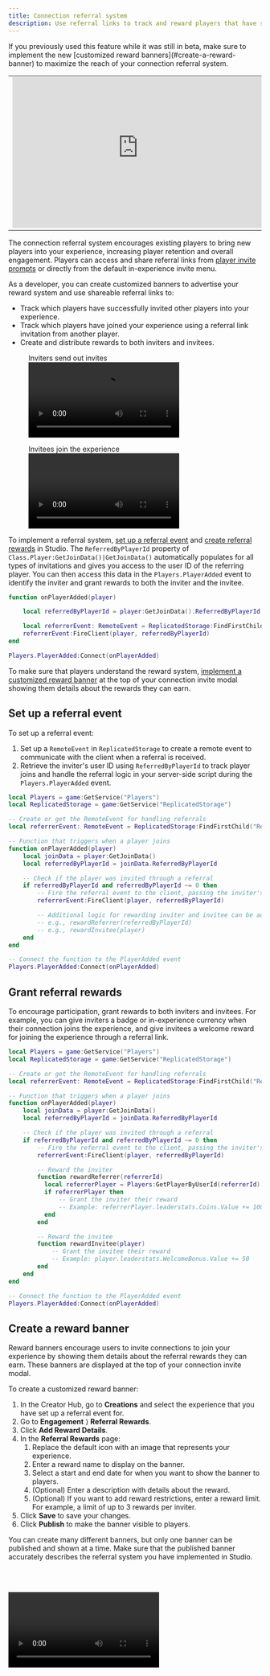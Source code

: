 ```yaml
---
title: Connection referral system
description: Use referral links to track and reward players that have successfully invited other players into your experience, and players that have joined your experience using a referral link invitation from another player.
---
```


<Alert severity="info">
If you previously used this feature while it was still in beta, make sure to implement the new [customized reward banners](#create-a-reward-banner) to maximize the reach of your connection referral system.
</Alert>

<table>
<tbody>
  <tr>
    <td><iframe width="500" height="300" src="https://www.youtube-nocookie.com/embed/qfWKYgO63OI" title="YouTube video player" frameborder="0" allow="accelerometer; autoplay; clipboard-write; encrypted-media; gyroscope; picture-in-picture; web-share" allowfullscreen></iframe></td>
    <td><iframe width="500" height="300" src="https://www.youtube-nocookie.com/embed/rVFmc8gxu4s" title="YouTube video player" frameborder="0" allow="accelerometer; autoplay; clipboard-write; encrypted-media; gyroscope; picture-in-picture; web-share" allowfullscreen></iframe></td>
  </tr>
</tbody>
</table>

The connection referral system encourages existing players to bring new players into your experience, increasing player retention and overall engagement. Players can access and share referral links from [player invite prompts](./invite-prompts.md) or directly from the default in-experience invite menu.

As a developer, you can create customized banners to advertise your reward system and use shareable referral links to:

- Track which players have successfully invited other players into your experience.
- Track which players have joined your experience using a referral link invitation from another player.
- Create and distribute rewards to both inviters and invitees.

<figure>
    <figcaption>Inviters send out invites</figcaption>
    <video controls src="../../assets/promotion/referral-system/Invite-Flow-Referral-System.mp4" type="video/mp4" />
</figure>

<figure>
    <figcaption>Invitees join the experience</figcaption>
    <video controls src="../../assets/promotion/referral-system/Invitee-Flow-Referral-System.mp4" />
</figure>

To implement a referral system, [set up a referral event](#set-up-a-referral-event) and [create referral rewards](#grant-referral-rewards) in Studio. The `ReferredByPlayerId` property of `Class.Player:GetJoinData()|GetJoinData()` automatically populates for all types of invitations and gives you access to the user ID of the referring player. You can then access this data in the `Players.PlayerAdded` event to identify the inviter and grant rewards to both the inviter and the invitee.

```lua
function onPlayerAdded(player)

    local referredByPlayerId = player:GetJoinData().ReferredByPlayerId

    local referrerEvent: RemoteEvent = ReplicatedStorage:FindFirstChild("ReferralReceivedEvent")
    referrerEvent:FireClient(player, referredByPlayerId)
end

Players.PlayerAdded:Connect(onPlayerAdded)
```

To make sure that players understand the reward system, [implement a customized reward banner](#create-a-reward-banner) at the top of your connection invite modal showing them details about the rewards they can earn.

## Set up a referral event

To set up a referral event:

1. Set up a `RemoteEvent` in `ReplicatedStorage` to create a remote event to communicate with the client when a referral is received.
2. Retrieve the inviter's user ID using `ReferredByPlayerId` to track player joins and handle the referral logic in your server-side script during the `Players.PlayerAdded` event.

```lua
local Players = game:GetService("Players")
local ReplicatedStorage = game:GetService("ReplicatedStorage")

-- Create or get the RemoteEvent for handling referrals
local referrerEvent: RemoteEvent = ReplicatedStorage:FindFirstChild("ReferralReceivedEvent")

-- Function that triggers when a player joins
function onPlayerAdded(player)
    local joinData = player:GetJoinData()
    local referredByPlayerId = joinData.ReferredByPlayerId

    -- Check if the player was invited through a referral
    if referredByPlayerId and referredByPlayerId ~= 0 then
        -- Fire the referral event to the client, passing the inviter's ID
        referrerEvent:FireClient(player, referredByPlayerId)

        -- Additional logic for rewarding inviter and invitee can be added here
        -- e.g., rewardReferrer(referredByPlayerId)
        -- e.g., rewardInvitee(player)
    end
end

-- Connect the function to the PlayerAdded event
Players.PlayerAdded:Connect(onPlayerAdded)
```

## Grant referral rewards

To encourage participation, grant rewards to both inviters and invitees. For example, you can give inviters a badge or in-experience currency when their connection joins the experience, and give invitees a welcome reward for joining the experience through a referral link.

```lua
local Players = game:GetService("Players")
local ReplicatedStorage = game:GetService("ReplicatedStorage")

-- Create or get the RemoteEvent for handling referrals
local referrerEvent: RemoteEvent = ReplicatedStorage:FindFirstChild("ReferralReceivedEvent")

-- Function that triggers when a player joins
function onPlayerAdded(player)
    local joinData = player:GetJoinData()
    local referredByPlayerId = joinData.ReferredByPlayerId

    -- Check if the player was invited through a referral
    if referredByPlayerId and referredByPlayerId ~= 0 then
        -- Fire the referral event to the client, passing the inviter's ID
        referrerEvent:FireClient(player, referredByPlayerId)

        -- Reward the inviter
        function rewardReferrer(referrerId)
          local referrerPlayer = Players:GetPlayerByUserId(referrerId)
          if referrerPlayer then
              -- Grant the inviter their reward
              -- Example: referrerPlayer.leaderstats.Coins.Value += 100
          end
        end

        -- Reward the invitee
        function rewardInvitee(player)
            -- Grant the invitee their reward
            -- Example: player.leaderstats.WelcomeBonus.Value += 50
        end
    end
end

-- Connect the function to the PlayerAdded event
Players.PlayerAdded:Connect(onPlayerAdded)
```

## Create a reward banner

Reward banners encourage users to invite connections to join your experience by showing them details about the referral rewards they can earn. These banners are displayed at the top of your connection invite modal.

To create a customized reward banner:

1. In the Creator Hub, go to **Creations** and select the experience that you have set up a referral event for.
2. Go to **Engagement** ⟩ **Referral Rewards**.
3. Click **Add Reward Details**.
4. In the **Referral Rewards** page:
    1. Replace the default icon with an image that represents your experience.
    2. Enter a reward name to display on the banner.
    3. Select a start and end date for when you want to show the banner to players.
    4. (Optional) Enter a description with details about the reward.
    5. (Optional) If you want to add reward restrictions, enter a reward limit. For example, a limit of up to 3 rewards per inviter.
5. Click **Save** to save your changes.
6. Click **Publish** to make the banner visible to players.

You can create many different banners, but only one banner can be published and shown at a time. Make sure that the published banner accurately describes the referral system you have implemented in Studio.

<br /><br />

<video controls src="../../assets/promotion/referral-system/Reward-Details.mp4" />

## Prevent referral system abuse

You can implement safeguards to prevent players from exploiting the connection referral system.

- Offer one-time rewards to track invitees and make sure they're only rewarded once.
- Introduce a cooldown period before an inviter can submit another referral.
- Monitor unusual activity and implement corrective measures like banning users or canceling rewards.

```lua
local DataStoreService = game:GetService("DataStoreService")
local Players = game:GetService("Players")

-- Create or get the datastore for referrals
local referralDataStore = DataStoreService:GetDataStore("ReferralDataStore")

-- Function to check and mark referral
local function onPlayerAdded(player)
    local joinData = player:GetJoinData()
    local referredByPlayerId = joinData.ReferredByPlayerId

    -- Load player's referral data
    local success, alreadyReferred = pcall(function()
        return referralDataStore:GetAsync(tostring(player.UserId))
    end)

    if not success then
        warn("Failed to get referral data for player:", player.UserId)
        return
    end

    if referredByPlayerId and referredByPlayerId ~= 0 and not alreadyReferred then
        -- Reward inviter and invitee
        rewardReferrer(referredByPlayerId)
        rewardInvitee(player)

        -- Mark the player as referred in DataStore
        local saveSuccess, err = pcall(function()
            referralDataStore:SetAsync(tostring(player.UserId), true)
        end)

        if not saveSuccess then
            warn("Failed to save referral status for player:", player.UserId, err)
        end
    end
end

-- Connect the function to the player joining
Players.PlayerAdded:Connect(onPlayerAdded)
```

## Frequently asked questions

**Which experiences are eligible to use this feature?**

This feature is open to any experience that has been live for at least one day and that doesn't violate the [Community Standards](https://en.help.roblox.com/hc/en-us/articles/203313410-Roblox-Community-Standards).

**Which players can take advantage of referrals?**

All players are eligible to earn rewards through referrals.

**Is the invite restricted to a player's connections on Roblox?**

No, players can send an invite to connections they aren't connected with on the Roblox platform yet.

**Does the referral link expire?**

The link never expires.

**How can I get the most out of this feature?**

You can add an in-experience button to advertise the referral system to encourage players to take advantage of referrals. You can then give the button a descriptive title and connect the button click event to the connection invite modal where players can see the reward banner.
